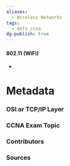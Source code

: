 ```yaml
---
aliases:
  - Wireless Networks
tags:
  - defs_ccna
dg-publish: true
---
```

#### 802.11 (WiFi)
- 







# Metadata
### OSI or TCP/IP Layer

### CCNA Exam Topic

### Contributors

### Sources

